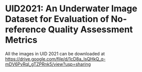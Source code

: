 # UID2021: An Underwater Image Dataset for Evaluation of No-reference Quality Assessment Metrics

All the images in UID 2021 can be downloaded at 
https://drive.google.com/file/d/1cD8a_IsQHkQ_q-mDV6PvRql_gTZPRnk5/view?usp=sharing